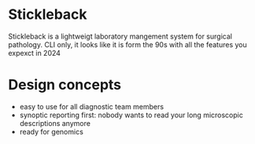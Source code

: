# Stickleback
Stickleback is a lightweigt laboratory mangement system for surgical pathology. CLI only, it looks like it is form the 90s with all the features you expexct in 2024

# Design concepts
- easy to use for all diagnostic team members
- synoptic reporting first: nobody wants to read your long microscopic descriptions anymore
- ready for genomics

